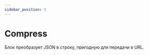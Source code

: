 ```yaml
---
sidebar_position: 3
---
```


# Compress

Блок преобразует JSON в строку, пригодную для передачи в URL.
